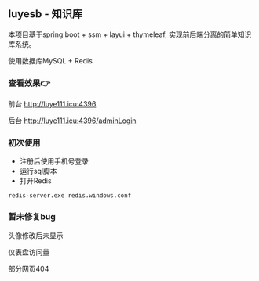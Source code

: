## luyesb -  知识库
本项目基于spring boot + ssm + layui + thymeleaf, 实现前后端分离的简单知识库系统。

使用数据库MySQL + Redis

### 查看效果👉 

前台 http://luye111.icu:4396

后台 http://luye111.icu:4396/adminLogin

### 初次使用
- 注册后使用手机号登录
- 运行sql脚本
- 打开Redis
```shell script
redis-server.exe redis.windows.conf
```
### 暂未修复bug

头像修改后未显示

仪表盘访问量

部分网页404